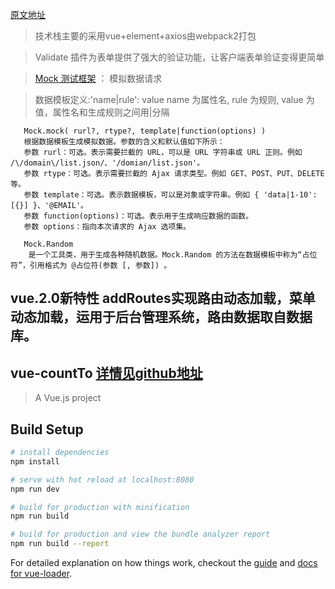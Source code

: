 [原文地址](https://github.com/PanJiaChen/vue-element-admin)

> 技术栈主要的采用vue+element+axios由webpack2打包

> Validate 插件为表单提供了强大的验证功能，让客户端表单验证变得更简单

> [Mock 测试框架](https://github.com/nuysoft/Mock/wiki) ： 模拟数据请求

> 数据模板定义:'name|rule': value 
name 为属性名, rule 为规则, value 为值，属性名和生成规则之间用|分隔
```常用方法
   Mock.mock( rurl?, rtype?, template|function(options) )
   根据数据模板生成模拟数据。参数的含义和默认值如下所示：
   参数 rurl：可选。表示需要拦截的 URL，可以是 URL 字符串或 URL 正则。例如 /\/domain\/list.json/、'/domian/list.json'。
   参数 rtype：可选。表示需要拦截的 Ajax 请求类型。例如 GET、POST、PUT、DELETE 等。
   参数 template：可选。表示数据模板，可以是对象或字符串。例如 { 'data|1-10':[{}] }、'@EMAIL'。
   参数 function(options)：可选。表示用于生成响应数据的函数。
   参数 options：指向本次请求的 Ajax 选项集。
   
   Mock.Random
    是一个工具类，用于生成各种随机数据。Mock.Random 的方法在数据模板中称为“占位符”，引用格式为 @占位符(参数 [, 参数]) 。
```

## vue.2.0新特性 addRoutes实现路由动态加载，菜单动态加载，运用于后台管理系统，路由数据取自数据库。

## vue-countTo [详情见github地址](https://github.com/PanJiaChen/vue-countTo)


> A Vue.js project

## Build Setup

``` bash
# install dependencies
npm install

# serve with hot reload at localhost:8080
npm run dev

# build for production with minification
npm run build

# build for production and view the bundle analyzer report
npm run build --report
```

For detailed explanation on how things work, checkout the [guide](http://vuejs-templates.github.io/webpack/) and [docs for vue-loader](http://vuejs.github.io/vue-loader).
